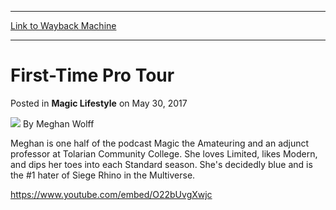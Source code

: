 
---
[Link to Wayback Machine](https://web.archive.org/web/20170602054854/http://magic.wizards.com/en/articles/archive/magic-lifestyle/first-time-pro-tour-2017-05-30)

[_metadata_:author]:- "Meghan Wolff"
[_metadata_:description]:- "What’s it like playing in your first Pro Tour? Meghan follows around a few first-timers at Pro Tour Amonkhet to get the answer."
[_metadata_:generator]:- "Drupal 7 (http://drupal.org)"
[_metadata_:node]:- "1159626"
[_metadata_:publish_date]:- "2017-05-30"
[_metadata_:source]:- "div-main-content"
[_metadata_:title]:- "First-Time Pro Tour"
[_metadata_:wayback_capture_timestamp]:- "2017-06-02 05:48:54"
[_metadata_:wayback_raw_url]:- "https://web.archive.org/web/20170602054854id_/http://magic.wizards.com/en/articles/archive/magic-lifestyle/first-time-pro-tour-2017-05-30"
[_metadata_:wayback_url]:- "http://magic.wizards.com/en/articles/archive/magic-lifestyle/first-time-pro-tour-2017-05-30"
---


First-Time Pro Tour
===================



 Posted in **Magic Lifestyle**
 on May 30, 2017 






![](https://media.magic.wizards.com/styles/auth_small/public/images/person/authorpic_meghanwolff_0.jpg)
By Meghan Wolff




 Meghan is one half of the podcast Magic the Amateuring and an adjunct professor at Tolarian Community College. She loves Limited, likes Modern, and dips her toes into each Standard season. She's decidedly blue and is the #1 hater of Siege Rhino in the Multiverse. 






<https://www.youtube.com/embed/O22bUvgXwjc>







